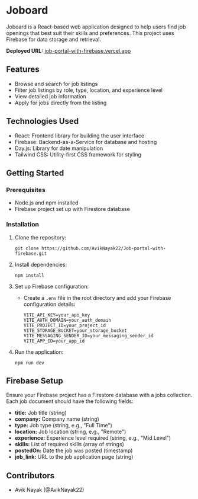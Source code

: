# Joboard

Joboard is a React-based web application designed to help users find job openings that best suit their skills and preferences. This project uses Firebase for data storage and retrieval.

**Deployed URL:** [job-portal-with-firebase.vercel.app](job-portal-with-firebase.vercel.app)

## Features

- Browse and search for job listings
- Filter job listings by role, type, location, and experience level
- View detailed job information
- Apply for jobs directly from the listing

## Technologies Used

- React: Frontend library for building the user interface
- Firebase: Backend-as-a-Service for database and hosting
- Day.js: Library for date manipulation
- Tailwind CSS: Utility-first CSS framework for styling

## Getting Started

### Prerequisites

- Node.js and npm installed
- Firebase project set up with Firestore database
  
### Installation

1. Clone the repository:
   
   ```
   git clone https://github.com/AvikNayak22/Job-portal-with-firebase.git
   ```
2. Install dependencies:
   
   ```
   npm install
   ```
3. Set up Firebase configuration:
   - Create a `.env` file in the root directory and add your Firebase configuration details:
     
     ```
     VITE_API_KEY=your_api_key
     VITE_AUTH_DOMAIN=your_auth_domain
     VITE_PROJECT_ID=your_project_id
     VITE_STORAGE_BUCKET=your_storage_bucket
     VITE_MESSAGING_SENDER_ID=your_messaging_sender_id
     VITE_APP_ID=your_app_id
     ```
4. Run the application:
   
   ```
   npm run dev
   ```

## Firebase Setup
Ensure your Firebase project has a Firestore database with a jobs collection. Each job document should have the following fields:

- **title:** Job title (string)
- **company:** Company name (string)
- **type:** Job type (string, e.g., "Full Time")
- **location:** Job location (string, e.g., "Remote")
- **experience:** Experience level required (string, e.g., "Mid Level")
- **skills:** List of required skills (array of strings)
- **postedOn:** Date the job was posted (timestamp)
- **job_link:** URL to the job application page (string)

## Contributors
  - Avik Nayak (@AvikNayak22)
